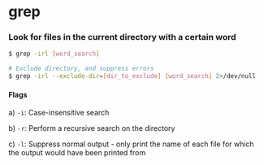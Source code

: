 # grep



### Look for files in the current directory with a certain word

```bash
$ grep -irl [word_search]

# Exclude directory, and suppress errors
$ grep -irl --exclude-dir=[dir_to_exclude] [word_search] 2>/dev/null
```

#### Flags

a) `-i`:  Case-insensitive search

b) `-r`:  Perform a recursive search on the directory

c) `-l`:  Suppress normal output - only print the name of each file for which the output would have been printed from
